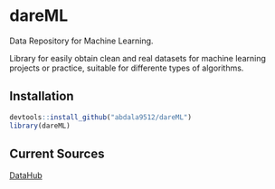 # dareML
Data Repository for Machine Learning.

Library for easily obtain clean and real datasets for machine learning projects or practice, suitable for differente types of algorithms.

## Installation

```r
devtools::install_github("abdala9512/dareML")
library(dareML)
```

## Current Sources

[DataHub](https://datahub.io/)
